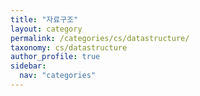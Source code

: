 ```yaml
---
title: "자료구조"
layout: category
permalink: /categories/cs/datastructure/
taxonomy: cs/datastructure
author_profile: true
sidebar:
  nav: "categories"
---
```

